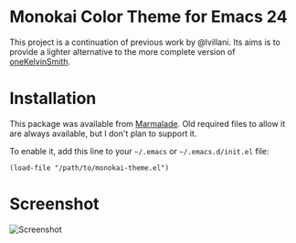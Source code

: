 Monokai Color Theme for Emacs 24
================================

This project is a continuation of previous work by @lvillani. Its aims
is to provide a lighter alternative to the more complete version of
[oneKelvinSmith](https://github.com/oneKelvinSmith/monokai-emacs).


Installation
============

This package was available from
[Marmalade](http://marmalade-repo.org/). Old required files to allow it
are always available, but I don't plan to support it.

To enable it, add this line to your `~/.emacs` or `~/.emacs.d/init.el`
file:

    (load-file "/path/to/monokai-theme.el")

Screenshot
==========

![Screenshot](https://raw.github.com/milouse/el-monokai-theme/master/screenshot/intel_panel.png)
